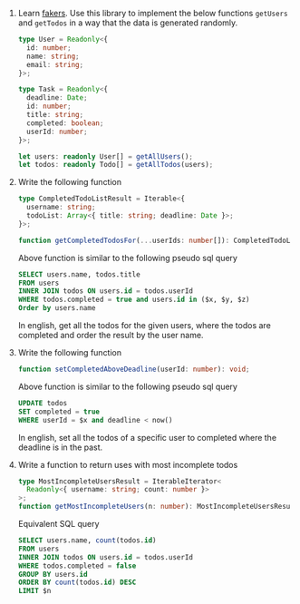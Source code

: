 1. Learn [fakers](https://fakerjs.dev/guide/). Use this library to implement the below functions `getUsers` and `getTodos` in a way that the data is generated randomly.

   ```typescript
   type User = Readonly<{
     id: number;
     name: string;
     email: string;
   }>;

   type Task = Readonly<{
     deadline: Date;
     id: number;
     title: string;
     completed: boolean;
     userId: number;
   }>;

   let users: readonly User[] = getAllUsers();
   let todos: readonly Todo[] = getAllTodos(users);
   ```

2. Write the following function

   ```typescript
   type CompletedTodoListResult = Iterable<{
     username: string;
     todoList: Array<{ title: string; deadline: Date }>;
   }>;

   function getCompletedTodosFor(...userIds: number[]): CompletedTodoListResult;
   ```

   Above function is similar to the following pseudo sql query

   ```sql
   SELECT users.name, todos.title
   FROM users
   INNER JOIN todos ON users.id = todos.userId
   WHERE todos.completed = true and users.id in ($x, $y, $z)
   Order by users.name
   ```

   In english, get all the todos for the given users, where the todos are completed and order the result by the user name.

3. Write the following function

   ```typescript
   function setCompletedAboveDeadline(userId: number): void;
   ```

   Above function is similar to the following pseudo sql query

   ```sql
   UPDATE todos
   SET completed = true
   WHERE userId = $x and deadline < now()
   ```

   In english, set all the todos of a specific user to completed where the deadline is in the past.

4. Write a function to return uses with most incomplete todos

   ```typescript
   type MostIncompleteUsersResult = IterableIterator<
     Readonly<{ username: string; count: number }>
   >;
   function getMostIncompleteUsers(n: number): MostIncompleteUsersResult;
   ```

   Equivalent SQL query

   ```sql
   SELECT users.name, count(todos.id)
   FROM users
   INNER JOIN todos ON users.id = todos.userId
   WHERE todos.completed = false
   GROUP BY users.id
   ORDER BY count(todos.id) DESC
   LIMIT $n
   ```
